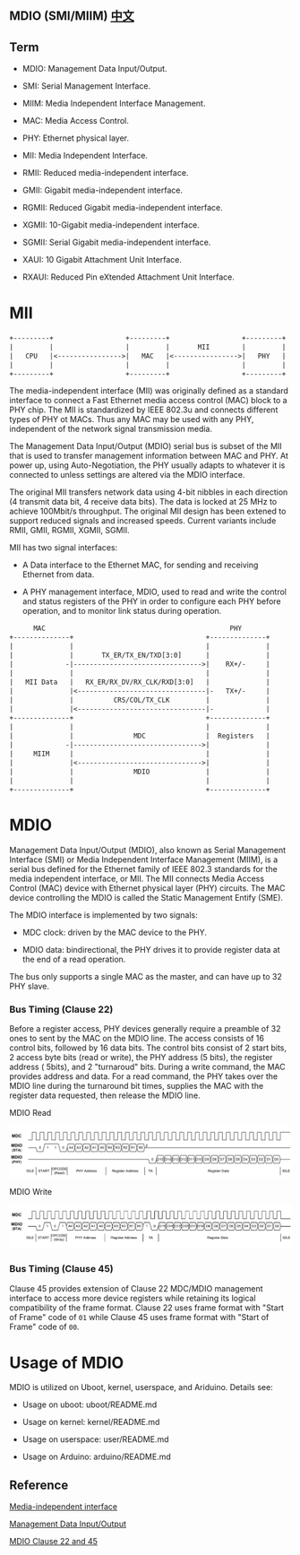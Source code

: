 MDIO (SMI/MIIM) [中文](https://biscuitos.github.io/blog/MDIO/)
--------------------------------

## Term

* MDIO: Management Data Input/Output.

* SMI: Serial Management Interface. 

* MIIM: Media Independent Interface Management.

* MAC: Media Access Control.

* PHY: Ethernet physical layer.

* MII: Media Independent Interface.

* RMII: Reduced media-independent interface.

* GMII: Gigabit media-independent interface.

* RGMII: Reduced Gigabit media-independent interface.

* XGMII: 10-Gigabit media-independent interface.

* SGMII: Serial Gigabit media-independent interface.

* XAUI: 10 Gigabit Attachment Unit Interface.

* RXAUI: Reduced Pin eXtended Attachment Unit Interface.

# MII

```
+---------+                  +---------+                  +---------+
|         |                  |         |       MII        |         |
|   CPU   |<---------------->|   MAC   |<---------------->|   PHY   |
|         |                  |         |                  |         |
+---------+                  +---------+                  +---------+
```

The media-independent interface (MII) was originally defined as a standard 
interface to connect a Fast Ethernet media access control (MAC) block to a PHY
chip. The MII is standardized by IEEE 802.3u and connects different types of
PHY ot MACs. Thus any MAC may be used with any PHY, independent of the network
signal transmission media.

The Management Data Input/Output (MDIO) serial bus is subset of the MII that is
used to transfer management information between MAC and PHY. At power up, using
Auto-Negotiation, the PHY usually adapts to whatever it is connected to unless
settings are altered via the MDIO interface.

The original MII transfers network data using 4-bit nibbles in each direction 
(4 transmit data bit, 4 receive data bits). The data is locked at 25 MHz to 
achieve 100Mbit/s throughput. The original MII design has been extened to
support reduced signals and increased speeds. Current variants include RMII,
GMII, RGMII, XGMII, SGMII.

MII has two signal interfaces:

* A Data interface to the Ethernet MAC, for sending and receiving Ethernet
  from data.

* A PHY management interface, MDIO, used to read and write the control and 
  status registers of the PHY in order to configure each PHY before operation,
  and to monitor link status during operation.

```
      MAC                                              PHY
+--------------+                                 +--------------+
|              |                                 |              |
|              |       TX_ER/TX_EN/TXD[3:0]      |              |
|             -|-------------------------------->|    RX+/-     |
|              |                                 |              |
|   MII Data   |   RX_ER/RX_DV/RX_CLK/RXD[3:0]   |              |
|              |<--------------------------------|-   TX+/-     |
|              |          CRS/COL/TX_CLK         |              |
|              |<--------------------------------|-             |
+--------------+                                 +--------------+
|              |                                 |              |
|              |               MDC               |  Registers   |
|             -|-------------------------------->|              |
|     MIIM     |                                 |              |
|              |<------------------------------->|              |
|              |               MDIO              |              |
|              |                                 |              |
+--------------+                                 +--------------+
```
# MDIO

Management Data Input/Output (MDIO), also known as Serial Management Interface
(SMI) or Media Independent Interface Management (MIIM), is a serial bus defined
for the Ethernet family of IEEE 802.3 standards for the media independent 
interface, or MII. The MII connects Media Access Control (MAC) device with
Ethernet physical layer (PHY) circuits. The MAC device controlling the MDIO is
called the Static Management Entify (SME).

The MDIO interface is implemented by two signals:

* MDC clock: driven by the MAC device to the PHY.

* MDIO data: bindirectional, the PHY drives it to provide register data at the
  end of a read operation.

The bus only supports a single MAC as the master, and can have up to 32 PHY
slave.

### Bus Timing (Clause 22)

Before a register access, PHY devices generally require a preamble of 32 ones
to sent by the MAC on the MDIO line. The access consists of 16 control bits,
followed by 16 data bits. The control bits consist of 2 start bits, 2 access
byte bits (read or write), the PHY address (5 bits), the register address (
5bits), and 2 "turnaroud" bits. During a write command, the MAC provides
address and data. For a read command, the PHY takes over the MDIO line during
the turnaround bit times, supplies the MAC with the register data requested,
then release the MDIO line.

MDIO Read

![MDIO_timing](https://github.com/EmulateSpace/PictureSet/blob/master/BiscuitOS/kernel/DEV000071.png)

MDIO Write

![MDIO_timing](https://github.com/EmulateSpace/PictureSet/blob/master/BiscuitOS/kernel/DEV000072.png)

### Bus Timing (Clause 45)

Clause 45 provides extension of Clause 22 MDC/MDIO management interface to
access more device registers while retaining its logical compatibility of the
frame format. Clause 22 uses frame format with "Start of Frame" code of `01` 
while Clause 45 uses frame format with "Start of Frame" code of `00`.

# Usage of MDIO

MDIO is utilized on Uboot, kernel, userspace, and Ariduino. Details see:

* Usage on uboot: uboot/README.md

* Usage on kernel: kernel/README.md

* Usage on userspace: user/README.md

* Usage on Arduino: arduino/README.md

## Reference

[Media-independent interface](https://en.wikipedia.org/wiki/Media-independent_interface)

[Management Data Input/Output](https://en.wikipedia.org/wiki/Management_Data_Input/Output)

[MDIO Clause 22 and 45](www.ieee802.org/3/efm/public/nov02/oam/pannell_oam_1_1102.pdf)
